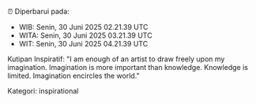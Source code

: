 ⏰ Diperbarui pada:
- WIB: Senin, 30 Juni 2025 02.21.39 UTC
- WITA: Senin, 30 Juni 2025 03.21.39 UTC
- WIT: Senin, 30 Juni 2025 04.21.39 UTC

Kutipan Inspiratif:
"I am enough of an artist to draw freely upon my imagination. Imagination is more important than knowledge. Knowledge is limited. Imagination encircles the world."


Kategori: inspirational


